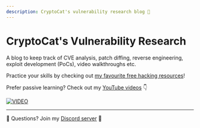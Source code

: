 ```yaml
---
description: CryptoCat's vulnerability research blog 💜
---
```


# CryptoCat's Vulnerability Research

A blog to keep track of CVE analysis, patch diffing, reverse engineering, exploit development (PoCs), video walkthroughs etc.

Practice your skills by checking out [my favourite free hacking resources](https://cryptocat.me/resources)!

Prefer passive learning? Check out my [YouTube videos](https://cryptocat.me/videos) 👇

[![VIDEO](https://img.youtube.com/vi/71e5iMoDDMA/0.jpg)](https://youtube.com/@_CryptoCat)

---

💬 Questions? Join my [Discord server](https://discord.cryptocat.me) 🥰
